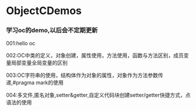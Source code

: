 # ObjectCDemos
### 学习oc的demo,以后会不定期更新

001:hello oc

002:OC中类的定义，对象创建，属性使用，方法使用，函数与方法区别，成员变量局部变量全局变量的区别

003:OC字符串的使用，结构体作为对象的属性，对象作为方法参数传递,#pragma mark的使用

004:多文件,匿名对象,setter&getter,自定义代码块创建setter/getter快捷方式，点语法的使用

